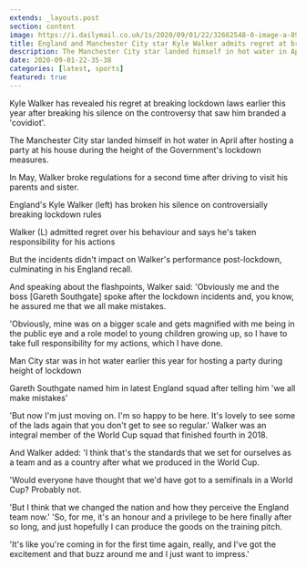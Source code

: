 ```yaml
---
extends: _layouts.post
section: content
image: https://i.dailymail.co.uk/1s/2020/09/01/22/32662548-0-image-a-89_1598995442679.jpg 
title: England and Manchester City star Kyle Walker admits regret at breaking lockdown rules 
description: The Manchester City star landed himself in hot water in April after hosting a party at his house during the height of the Governments lockdown measures. 
date: 2020-09-01-22-35-38 
categories: [latest, sports] 
featured: true 
--- 
```

Kyle Walker has revealed his regret at breaking lockdown laws earlier this year after breaking his silence on the controversy that saw him branded a 'covidiot'.

The Manchester City star landed himself in hot water in April after hosting a party at his house during the height of the Government's lockdown measures.

In May, Walker broke regulations for a second time after driving to visit his parents and sister.

England's Kyle Walker (left) has broken his silence on controversially breaking lockdown rules

Walker (L) admitted regret over his behaviour and says he's taken responsibility for his actions

But the incidents didn't impact on Walker's performance post-lockdown, culminating in his England recall.

And speaking about the flashpoints, Walker said: 'Obviously me and the boss [Gareth Southgate] spoke after the lockdown incidents and, you know, he assured me that we all make mistakes.

'Obviously, mine was on a bigger scale and gets magnified with me being in the public eye and a role model to young children growing up, so I have to take full responsibility for my actions, which I have done.

Man City star was in hot water earlier this year for hosting a party during height of lockdown

Gareth Southgate named him in latest England squad after telling him 'we all make mistakes'

'But now I'm just moving on. I'm so happy to be here. It's lovely to see some of the lads again that you don't get to see so regular.' Walker was an integral member of the World Cup squad that finished fourth in 2018.

And Walker added: 'I think that's the standards that we set for ourselves as a team and as a country after what we produced in the World Cup.

'Would everyone have thought that we'd have got to a semifinals in a World Cup? Probably not.

'But I think that we changed the nation and how they perceive the England team now.' 'So, for me, it's an honour and a privilege to be here finally after so long, and just hopefully I can produce the goods on the training pitch.

'It's like you're coming in for the first time again, really, and I've got the excitement and that buzz around me and I just want to impress.'

